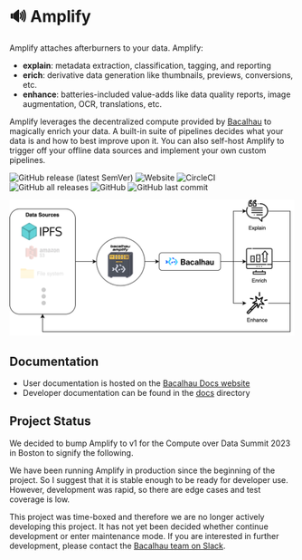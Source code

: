 # 🔊 Amplify

Amplify attaches afterburners to your data. Amplify:

* **explain**: metadata extraction, classification, tagging, and reporting
* **erich**: derivative data generation like thumbnails, previews, conversions, etc. 
* **enhance**: batteries-included value-adds like data quality reports, image augmentation, OCR, translations, etc.

Amplify leverages the decentralized compute provided by [Bacalhau](https://bacalhau.org) to magically enrich your data. A built-in suite of pipelines decides what your data is and how to best improve upon it. You can also self-host Amplify to trigger off your offline data sources and implement your own custom pipelines.

![GitHub release (latest SemVer)](https://img.shields.io/github/v/release/bacalhau-project/amplify) ![Website](https://img.shields.io/website?url=http%3A%2F%2Famplify.bacalhau.org) ![CircleCI](https://img.shields.io/circleci/build/github/bacalhau-project/amplify) ![GitHub all releases](https://img.shields.io/github/downloads/bacalhau-project/amplify/total)  ![GitHub](https://img.shields.io/github/license/bacalhau-project/amplify)  ![GitHub last commit](https://img.shields.io/github/last-commit/bacalhau-project/amplify)

![](docs/assets/amplify_overview.png)

## Documentation

* User documentation is hosted on the [Bacalhau Docs website](https://docs.bacalhau.org/related-projects/amplify)
* Developer documentation can be found in the [docs](docs) directory

## Project Status

We decided to bump Amplify to v1 for the Compute over Data Summit 2023 in Boston to signify the following.

We have been running Amplify in production since the beginning of the project. So I suggest that it is stable enough to be ready for developer use. However, development was rapid, so there are edge cases and test coverage is low.

This project was time-boxed and therefore we are no longer actively developing this project. It has not yet been decided whether continue development or enter maintenance mode. If you are interested in further development, please contact the [Bacalhau team on Slack](https://join.slack.com/t/bacalhauproject/shared_invite/zt-1sihp4vxf-TjkbXz6JRQpg2AhetPzYYQ).
